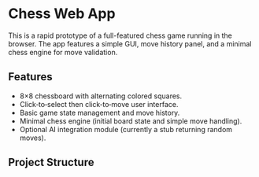 # Chess Web App

This is a rapid prototype of a full-featured chess game running in the browser. The app features a simple GUI, move history panel, and a minimal chess engine for move validation.

## Features

- 8×8 chessboard with alternating colored squares.
- Click‑to‑select then click‑to‑move user interface.
- Basic game state management and move history.
- Minimal chess engine (initial board state and simple move handling).
- Optional AI integration module (currently a stub returning random moves).

## Project Structure
